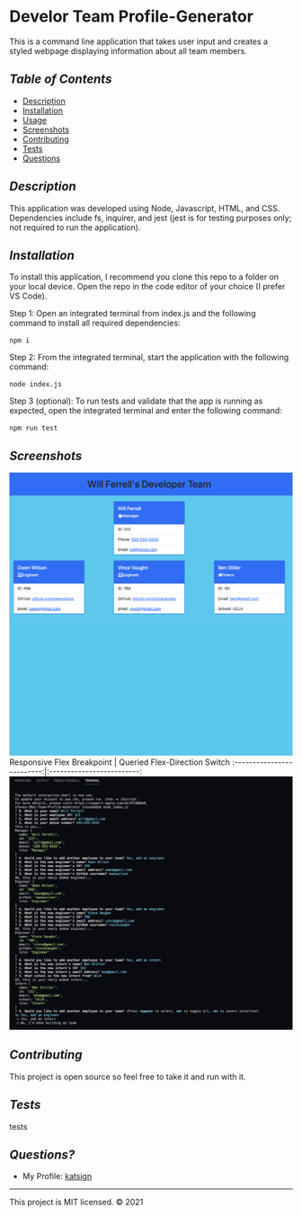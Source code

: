 # Develor Team Profile-Generator
This is a command line application that takes user input and creates a styled webpage displaying information 
about all team members.

## *Table of Contents*

- [Description](#description)
- [Installation](#installation)
- [Usage](#usage)
- [Screenshots](#screenshots)
- [Contributing](#contributing)
- [Tests](#tests)
- [Questions](#questions)

## *Description*
This application was developed using Node, Javascript, HTML, and CSS.  Dependencies include fs, inquirer, and 
jest (jest is for testing purposes only; not required to run the application).

## *Installation*
To install this application, I recommend you clone this repo to a folder on your local device.  Open the repo
in the code editor of your choice (I prefer VS Code).  

Step 1: Open an integrated terminal from index.js and the following command to install all required dependencies:
```
npm i
```

Step 2: From the integrated terminal, start the application with the following command:
```
node index.js
```

Step 3 (optional): To run tests and validate that the app is running as expected, open the integrated terminal and enter the following command:
```
npm run test
```

## *Screenshots*
![Screenshot of Node Input Experience](https://github.com/verusbabb/Team-Profile-Generator/blob/main/screenshots/output.png)
Responsive Flex Breakpoint            |  Queried Flex-Direction Switch
:-------------------------:|:-------------------------:
![Screenshot of HTML Output](https://github.com/verusbabb/Team-Profile-Generator/blob/main/screenshots/terminal.png)



## *Contributing*
This project is open source so feel free to take it and run with it.

## *Tests*
tests

## *Questions?*
- My Profile: [katsign](https://github.com/katsign)

---
This project is MIT licensed. &copy; 2021
